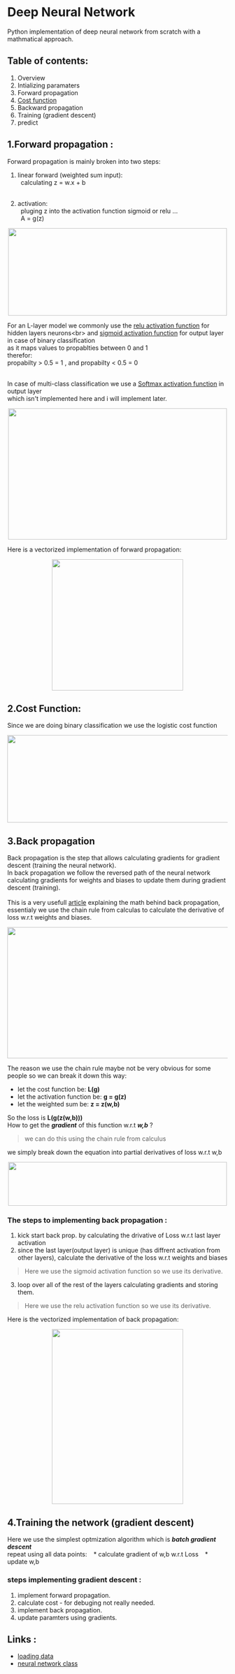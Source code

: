 # Deep Neural Network
Python implementation of deep neural network  from scratch with a mathmatical approach.

## Table of contents:
1. Overview
2. Intializing paramaters
3. Forward propagation
4. [Cost function](https://github.com/Shehab-Mahmoud/DeepNeuralNetwork#2cost-function)
5. Backward propagation
6. Training (gradient descent)
5. predict

## 1.Forward propagation :
Forward propagation is mainly broken into two steps:
1. linear forward (weighted sum input):<br>
    &ensp;calculating z = w.x + b<br><br>

2. activation:<br>
   &ensp;pluging z into the activation function sigmoid or relu ...<br>
    &ensp;A = g(z)<br>

<p align='center'>
<img src="Images/forward-prop2.png" width="500" height="200"> 
</p>

For an L-layer model we commonly use the [relu activation function](https://en.wikipedia.org/wiki/Rectifier_(neural_networks)) for hidden layers neurons<br>
and [sigmoid activation function](https://en.wikipedia.org/wiki/Activation_function) for output layer in case of binary classification<br>
as it maps values to propablties between 0 and 1<br>
therefor: <br>
propabilty \> 0.5 = 1 , and propabilty \< 0.5 = 0<br><br>

In case of multi-class classification we use a [Softmax activation function](https://en.wikipedia.org/wiki/Softmax_function) in output layer<br>
which isn't implemented here and i will implement later.<br>

<p align='center'>
<img src="Images/forward-prop-n.jpg" width="500" height="300"> 
</p>

Here is a vectorized implementation of forward propagation:<br>

<p align='center'>
<img src="Images/forward-vec.png" width="300" height="300"> 
</p>

## 2.Cost Function:
Since we are doing binary classification we use the logistic cost function

<p align='center'>
<img src="Images/logistic-cost.png" width="700" height="200"> 
</p>

## 3.Back propagation
Back propagation is the step that allows calculating gradients for gradient descent (training the neural network).<br>
In back propagation we follow the reversed path of the neural network calculating gradients for weights and biases to update them
during gradient descent (training).<br><br>
This is a very usefull [article](https://medium.com/@pdquant/all-the-backpropagation-derivatives-d5275f727f60) explaining the math behind back propagation, essentialy we use the chain rule from calculas to calculate the derivative of loss w.r.t weights and biases.

<p align='center'>
<img src="Images/back-prop.png" width="700" height="300"> 
</p>

The reason we use the chain rule maybe not be very obvious for some people so we can break it down this way: <br>
* let the cost function be: **L(g)**
* let the activation function be: **g = g(z)**
* let the weighted sum be: **z = z(w,b)**<br>

So the loss is **L(g(z(w,b)))**<br>
How to get the ***gradient*** of this function w.r.t ***w,b*** ? <br>
> we can do this using the chain rule from calculus

we simply break down the equation into partial derivatives of loss w.r.t w,b<br>

<p align='center'>
<img src="Images/back-eq.PNG" width="500" height="100"> 
</p>

### The steps to implementing back propagation :
1. kick start back prop. by calculating the drivative of Loss w.r.t last layer activation
2. since the last layer(output layer) is unique (has diffrent activation from other layers), calculate the derivative of the loss
w.r.t weights and biases
> Here we use the sigmoid activation function so we use its derivative.

3. loop over all of the rest of the layers calculating gradients and storing them.
> Here we use the relu activation function so we use its derivative.

Here is the vectorized implementation of back propagation:

<p align='center'>
<img src="Images/vec-back.png" width="300" height="400"> 
</p>

## 4.Training the network (gradient descent)
Here we use the simplest optmization algorithm which is ***batch gradient descent***<br>
repeat using all data points:
    &ensp; * calculate gradient of w,b w.r.t Loss
    &ensp; * update w,b<br>

### steps implementing gradient descent :
1. implement forward propagation.
2. calculate cost - for debuging not really needed.
3. implement back propagation.
4. update paramters using gradients.

## Links :
* [loading data](https://github.com/Shehab-Mahmoud/DeepNeuralNetwork/blob/main/load_data.py)
* [neural network class](https://github.com/Shehab-Mahmoud/DeepNeuralNetwork/blob/main/DNN.py)